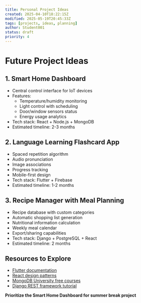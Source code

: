 ```yaml
---
title: Personal Project Ideas
created: 2025-04-10T18:22:15Z
modified: 2025-05-19T20:45:33Z
tags: [projects, ideas, planning]
author: Student001
status: draft
priority: 4
---
```


# Future Project Ideas

## 1. Smart Home Dashboard
- Central control interface for IoT devices
- Features:
  * Temperature/humidity monitoring
  * Light control with scheduling
  * Door/window sensors status
  * Energy usage analytics
- Tech stack: React + Node.js + MongoDB
- Estimated timeline: 2-3 months

## 2. Language Learning Flashcard App
- Spaced repetition algorithm
- Audio pronunciation
- Image associations
- Progress tracking
- Mobile-first design
- Tech stack: Flutter + Firebase
- Estimated timeline: 1-2 months

## 3. Recipe Manager with Meal Planning
- Recipe database with custom categories
- Automatic shopping list generation
- Nutritional information calculation
- Weekly meal calendar
- Export/sharing capabilities
- Tech stack: Django + PostgreSQL + React
- Estimated timeline: 2 months

## Resources to Explore
- [Flutter documentation](https://flutter.dev/docs)
- [React design patterns](https://reactpatterns.com/)
- [MongoDB University free courses](https://university.mongodb.com/)
- [Django REST framework tutorial](https://www.django-rest-framework.org/tutorial/quickstart/)

**Prioritize the Smart Home Dashboard for summer break project**